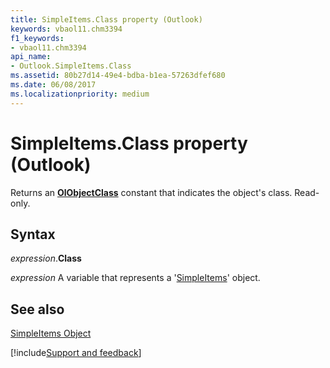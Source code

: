```yaml
---
title: SimpleItems.Class property (Outlook)
keywords: vbaol11.chm3394
f1_keywords:
- vbaol11.chm3394
api_name:
- Outlook.SimpleItems.Class
ms.assetid: 80b27d14-49e4-bdba-b1ea-57263dfef680
ms.date: 06/08/2017
ms.localizationpriority: medium
---
```



# SimpleItems.Class property (Outlook)

Returns an **[OlObjectClass](Outlook.OlObjectClass.md)** constant that indicates the object's class. Read-only.


## Syntax

_expression_.**Class**

_expression_ A variable that represents a '[SimpleItems](Outlook.SimpleItems.md)' object.


## See also


[SimpleItems Object](Outlook.SimpleItems.md)

[!include[Support and feedback](~/includes/feedback-boilerplate.md)]